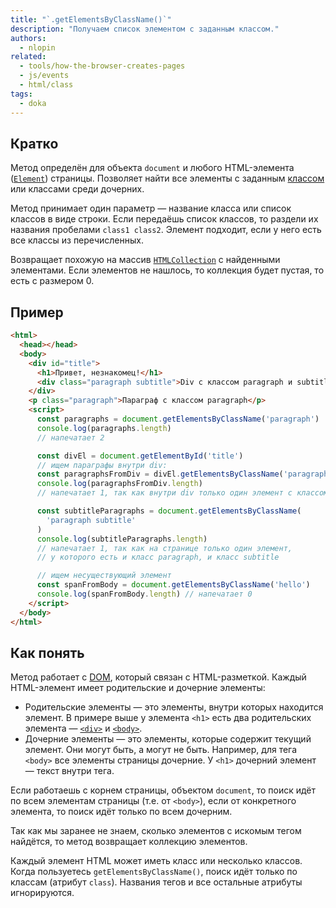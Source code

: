 ```yaml
---
title: "`.getElementsByClassName()`"
description: "Получаем список элементом с заданным классом."
authors:
  - nlopin
related:
  - tools/how-the-browser-creates-pages
  - js/events
  - html/class
tags:
  - doka
---
```


## Кратко

Метод определён для объекта `document` и любого HTML-элемента ([`Element`](/js/element/)) страницы. Позволяет найти все элементы с заданным [классом](/html/class/) или классами среди дочерних.

Метод принимает один параметр — название класса или список классов в виде строки. Если передаёшь список классов, то раздели их названия пробелами `class1 class2`. Элемент подходит, если у него есть все классы из перечисленных.

Возвращает похожую на массив [`HTMLCollection`](/js/htmlcollection-and-nodelist/) с найденными элементами. Если элементов не нашлось, то коллекция будет пустая, то есть с размером 0.

## Пример

```html
<html>
  <head></head>
  <body>
    <div id="title">
      <h1>Привет, незнакомец!</h1>
      <div class="paragraph subtitle">Div с классом paragraph и subtitle</div>
    </div>
    <p class="paragraph">Параграф с классом paragraph</p>
    <script>
      const paragraphs = document.getElementsByClassName('paragraph')
      console.log(paragraphs.length)
      // напечатает 2

      const divEl = document.getElementById('title')
      // ищем параграфы внутри div:
      const paragraphsFromDiv = divEl.getElementsByClassName('paragraph')
      console.log(paragraphsFromDiv.length)
      // напечатает 1, так как внутри div только один элемент с классом paragraph

      const subtitleParagraphs = document.getElementsByClassName(
        'paragraph subtitle'
      )
      console.log(subtitleParagraphs.length)
      // напечатает 1, так как на странице только один элемент,
      // у которого есть и класс paragraph, и класс subtitle

      // ищем несуществующий элемент
      const spanFromBody = document.getElementsByClassName('hello')
      console.log(spanFromBody.length) // напечатает 0
    </script>
  </body>
</html>
```

## Как понять

Метод работает с [DOM](/js/dom/), который связан с HTML-разметкой. Каждый HTML-элемент имеет родительские и дочерние элементы:

- Родительские элементы — это элементы, внутри которых находится элемент. В примере выше у элемента `<h1>` есть два родительских элемента — [`<div>`](/html/div/) и [`<body>`](/html/body/).
- Дочерние элементы — это элементы, которые содержит текущий элемент. Они могут быть, а могут не быть. Например, для тега `<body>` все элементы страницы дочерние. У `<h1>` дочерний элемент — текст внутри тега.

Если работаешь с корнем страницы, объектом `document`, то поиск идёт по всем элементам страницы (т.е. от `<body>`), если от конкретного элемента, то поиск идёт только по всем дочерним.

Так как мы заранее не знаем, сколько элементов с искомым тегом найдётся, то метод возвращает коллекцию элементов.

Каждый элемент HTML может иметь класс или несколько классов. Когда пользуетесь `getElementsByClassName()`, поиск идёт только по классам (атрибут `class`). Названия тегов и все остальные атрибуты игнорируются.

